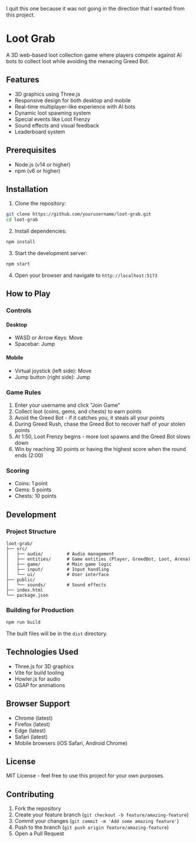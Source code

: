 I quit this one because it was not going in the direction that I wanted from this project.

# Loot Grab

A 3D web-based loot collection game where players compete against AI bots to collect loot while avoiding the menacing Greed Bot.

## Features

- 3D graphics using Three.js
- Responsive design for both desktop and mobile
- Real-time multiplayer-like experience with AI bots
- Dynamic loot spawning system
- Special events like Loot Frenzy
- Sound effects and visual feedback
- Leaderboard system

## Prerequisites

- Node.js (v14 or higher)
- npm (v6 or higher)

## Installation

1. Clone the repository:
```bash
git clone https://github.com/yourusername/loot-grab.git
cd loot-grab
```

2. Install dependencies:
```bash
npm install
```

3. Start the development server:
```bash
npm start
```

4. Open your browser and navigate to `http://localhost:5173`

## How to Play

### Controls

#### Desktop
- WASD or Arrow Keys: Move
- Spacebar: Jump

#### Mobile
- Virtual joystick (left side): Move
- Jump button (right side): Jump

### Game Rules

1. Enter your username and click "Join Game"
2. Collect loot (coins, gems, and chests) to earn points
3. Avoid the Greed Bot - if it catches you, it steals all your points
4. During Greed Rush, chase the Greed Bot to recover half of your stolen points
5. At 1:50, Loot Frenzy begins - more loot spawns and the Greed Bot slows down
6. Win by reaching 30 points or having the highest score when the round ends (2:00)

### Scoring

- Coins: 1 point
- Gems: 5 points
- Chests: 10 points

## Development

### Project Structure

```
loot-grab/
├── src/
│   ├── audio/         # Audio management
│   ├── entities/      # Game entities (Player, GreedBot, Loot, Arena)
│   ├── game/          # Main game logic
│   ├── input/         # Input handling
│   └── ui/            # User interface
├── public/
│   └── sounds/        # Sound effects
├── index.html
└── package.json
```

### Building for Production

```bash
npm run build
```

The built files will be in the `dist` directory.

## Technologies Used

- Three.js for 3D graphics
- Vite for build tooling
- Howler.js for audio
- GSAP for animations

## Browser Support

- Chrome (latest)
- Firefox (latest)
- Edge (latest)
- Safari (latest)
- Mobile browsers (iOS Safari, Android Chrome)

## License

MIT License - feel free to use this project for your own purposes.

## Contributing

1. Fork the repository
2. Create your feature branch (`git checkout -b feature/amazing-feature`)
3. Commit your changes (`git commit -m 'Add some amazing feature'`)
4. Push to the branch (`git push origin feature/amazing-feature`)
5. Open a Pull Request 
